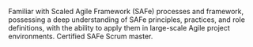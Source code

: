 Familiar with Scaled Agile Framework (SAFe) processes and framework, possessing a deep understanding of SAFe principles, practices, and role definitions, with the ability to apply them in large-scale Agile project environments. Certified SAFe Scrum master.